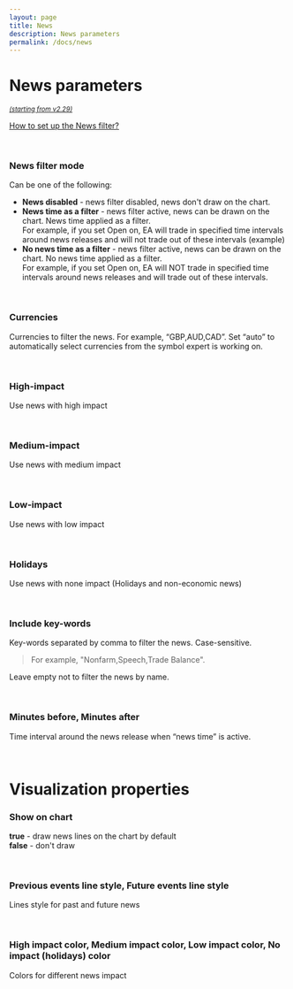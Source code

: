 ```yaml
---
layout: page
title: News
description: News parameters
permalink: /docs/news
---
```


# News parameters

<sup>[*(starting from v2.29)*](/docs/versions-history#20210403-229)</sup>

[How to set up the News filter?](https://communitypowerea.userecho.com/en/communities/7/topics/393-how-to-set-up-the-news-filter)


<br />

### News filter mode

Can be one of the following:<br/>
* **News disabled** - news filter disabled, news don't draw on the chart.
* **News time as a filter** - news filter active, news can be drawn on the chart. News time applied as a filter.<br/>For example, if you set Open on, EA will trade in specified time intervals around news releases and will not trade out of these intervals (example)
* **No news time as a filter** - news filter active, news can be drawn on the chart. No news time applied as a filter.<br/>For example, if you set Open on, EA will NOT trade in specified time intervals around news releases and will trade out of these intervals.

<br />

### Currencies

Currencies to filter the news. For example, “GBP,AUD,CAD”.
Set “auto” to automatically select currencies from the symbol expert is working on.

<br />

### High-impact

Use news with high impact

<br />

### Medium-impact

Use news with medium impact

<br />

### Low-impact

Use news with low impact

<br />

### Holidays

Use news with none impact (Holidays and non-economic news)

<br />

### Include key-words

Key-words separated by comma to filter the news. Case-sensitive.

> For example, "Nonfarm,Speech,Trade Balance".

Leave empty not to filter the news by name.

<br />

### Minutes before, Minutes after

Time interval around the news release when “news time” is active.


<br />

# Visualization properties

### Show on chart

**true** - draw news lines on the chart by default<br/>
**false** - don't draw

<br />

### Previous events line style, Future events line style

Lines style for past and future news

<br />

### High impact color, Medium impact color, Low impact color, No impact (holidays) color

Colors for different news impact